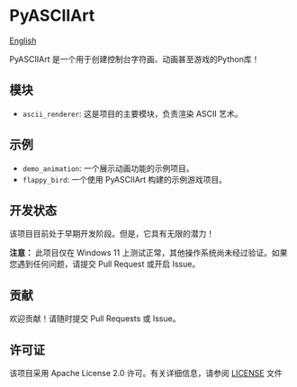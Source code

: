 # PyASCIIArt

[English](README.md)

PyASCIIArt 是一个用于创建控制台字符画、动画甚至游戏的Python库！

## 模块

-   `ascii_renderer`: 这是项目的主要模块，负责渲染 ASCII 艺术。

## 示例
-   `demo_animation`: 一个展示动画功能的示例项目。
-   `flappy_bird`: 一个使用 PyASCIIArt 构建的示例游戏项目。

## 开发状态

该项目目前处于早期开发阶段。但是，它具有无限的潜力！

**注意：** 此项目仅在 Windows 11 上测试正常，其他操作系统尚未经过验证。如果您遇到任何问题，请提交 Pull Request 或开启 Issue。

## 贡献

欢迎贡献！请随时提交 Pull Requests 或 Issue。

## 许可证

该项目采用 Apache License 2.0 许可。有关详细信息，请参阅 [LICENSE](LICENSE) 文件